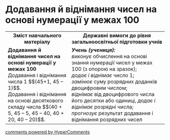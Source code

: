 # Додавання й віднімання чисел на основі нумерації у межах 100
<table>
  <tr>
    <td width="40%" align="center"><b>Зміст навчального матеріалу<b></td>
    <td width="60%" align="center"><b>Державні вимоги до рівня загальноосвітньої підготовки учнів</b></td>
  </tr>
  <tr>
    <td width="40%" style="vertical-align:top !important;"><b>Додавання й віднімання чисел на основі нумерації у межах 100</b><br>
Додавання і віднімання числа 1 $$(45+1, 45 – 1)$$.<br>
Додавання і віднімання на основі десяткового складу числа $$(40 + 5, 45 – 5, 45 – 40, 40 + 20, 40 – 20)$$.<br></td>
    <td width="60%" style="vertical-align:top !important;"><i><b>Учень (учениця):</b></i><br>
<i>виконує</i>  обчислення на основі знання нумерації чисел у межах 100 (з опорою на зразок);<br>
<i>додає і віднімає</i> число 1;<br> 
<i>замінює</i> суму розрядних доданків двоцифровим числом;<br>
<i>віднімає</i> від двоцифрового числа його десятки або одиниці, <i>додає і віднімає</i> розрядні числа;<br>
<i>прогнозує</i> результат додавання і віднімання розрядних чисел<br></td>
  </tr>
</table>

<div id="hypercomments_widget"></div>
<a href="http://hypercomments.com" class="hc-link" title="comments widget">comments powered by HyperComments</a>